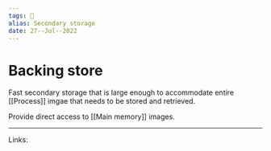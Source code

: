```yaml
---
tags: 🌱
alias: Secondary storage
date: 27--Jul--2022
---
```


# Backing store

Fast secondary storage that is large enough to accommodate entire [[Process]] imgae that needs to be stored and retrieved.

Provide direct access to [[Main memory]] images.

---
Links: 